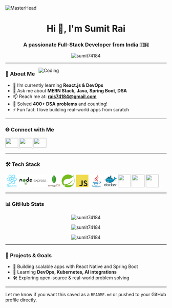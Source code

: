 ![MasterHead](https://miro.medium.com/v2/resize:fit:828/format:webp/0*FGD6BUzzZs1VJLuY.gif)

<h1 align="center">Hi 👋, I'm Sumit Rai</h1>
<h3 align="center">A passionate Full-Stack Developer from India 🇮🇳</h3>

<p align="center">
  <img src="https://komarev.com/ghpvc/?username=sumit74184&label=Profile%20views&color=0e75b6&style=flat" alt="sumit74184" />
</p>

---

<img align="right" alt="Coding" width="400" src="https://cdn.dribbble.com/users/1162077/screenshots/3848914/programmer.gif" />

### 🚀 About Me
- 🌱 I’m currently learning **React.js & DevOps**
- 💬 Ask me about **MERN Stack, Java, Spring Boot, DSA**
- 📫 Reach me at: **rais74184@gmail.com**
- 🧠 Solved **400+ DSA problems** and counting!
- ⚡ Fun fact: I love building real-world apps from scratch

---

### 🌐 Connect with Me
<p align="left">
  <a href="https://twitter.com/sumitrai151" target="_blank">
    <img src="https://raw.githubusercontent.com/rahuldkjain/github-profile-readme-generator/master/src/images/icons/Social/twitter.svg" height="30" width="40" />
  </a>
  <a href="https://www.linkedin.com/in/sumit-rai-learner/" target="_blank">
    <img src="https://raw.githubusercontent.com/rahuldkjain/github-profile-readme-generator/master/src/images/icons/Social/linked-in-alt.svg" height="30" width="40" />
  </a>
  <a href="https://leetcode.com/__sumit/" target="_blank">
    <img src="https://raw.githubusercontent.com/rahuldkjain/github-profile-readme-generator/master/src/images/icons/Social/leet-code.svg" height="30" width="40" />
  </a>
</p>

---

### 🛠️ Tech Stack
<p align="left">
  <a href="https://reactjs.org/" target="_blank"><img src="https://raw.githubusercontent.com/devicons/devicon/master/icons/react/react-original-wordmark.svg" width="40" height="40"/></a>
  <a href="https://nodejs.org/" target="_blank"><img src="https://raw.githubusercontent.com/devicons/devicon/master/icons/nodejs/nodejs-original-wordmark.svg" width="40" height="40"/></a>
  <a href="https://expressjs.com/" target="_blank"><img src="https://raw.githubusercontent.com/devicons/devicon/master/icons/express/express-original-wordmark.svg" width="40" height="40"/></a>
  <a href="https://www.mongodb.com/" target="_blank"><img src="https://raw.githubusercontent.com/devicons/devicon/master/icons/mongodb/mongodb-original-wordmark.svg" width="40" height="40"/></a>
  <a href="https://spring.io/projects/spring-boot" target="_blank"><img src="https://raw.githubusercontent.com/devicons/devicon/master/icons/spring/spring-original.svg" width="40" height="40"/></a>
  <a href="https://developer.mozilla.org/en-US/docs/Web/JavaScript" target="_blank"><img src="https://raw.githubusercontent.com/devicons/devicon/master/icons/javascript/javascript-original.svg" width="40" height="40"/></a>
  <a href="https://www.java.com" target="_blank"><img src="https://raw.githubusercontent.com/devicons/devicon/master/icons/java/java-original.svg" width="40" height="40"/></a>
  <a href="https://www.docker.com/" target="_blank"><img src="https://raw.githubusercontent.com/devicons/devicon/master/icons/docker/docker-original-wordmark.svg" width="40" height="40"/></a>
  <a href="https://tailwindcss.com/" target="_blank"><img src="https://www.vectorlogo.zone/logos/tailwindcss/tailwindcss-icon.svg" width="40" height="40"/></a>
  <a href="https://www.figma.com/" target="_blank"><img src="https://www.vectorlogo.zone/logos/figma/figma-icon.svg" width="40" height="40"/></a>
  <a href="https://git-scm.com/" target="_blank"><img src="https://www.vectorlogo.zone/logos/git-scm/git-scm-icon.svg" width="40" height="40"/></a>
</p>

---

### 📊 GitHub Stats
<p align="center">
  <img src="https://github-readme-stats.vercel.app/api?username=sumit74184&show_icons=true&theme=react" alt="sumit74184" />
</p>
<p align="center">
  <img src="https://github-readme-streak-stats.herokuapp.com/?user=sumit74184&theme=react" alt="sumit74184" />
</p>
<p align="center">
  <img src="https://github-readme-stats.vercel.app/api/top-langs?username=sumit74184&show_icons=true&locale=en&layout=compact&theme=react" alt="sumit74184" />
</p>

---

### 🔭 Projects & Goals
- 📱 Building scalable apps with React Native and Spring Boot
- 🎯 Learning **DevOps, Kubernetes, AI integrations**
- 🛠️ Exploring open-source & real-world problem solving

---

Let me know if you want this saved as a `README.md` or pushed to your GitHub profile directly.
